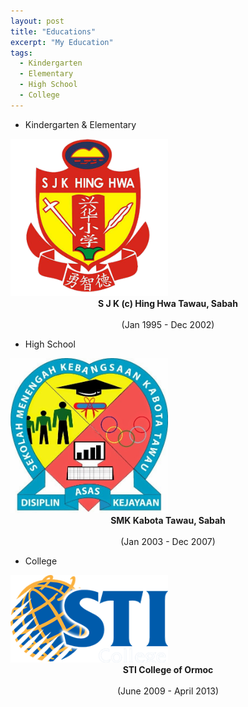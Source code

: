 ```yaml
---
layout: post
title: "Educations"
excerpt: "My Education"
tags:
  - Kindergarten
  - Elementary
  - High School
  - College
---
```


* Kindergarten & Elementary
<img src="/images/hinghwa.png" alt="Hing Hwa" style="width: 50%; height: 50%;">
<center><b>S J K (c) Hing Hwa Tawau, Sabah</b></center><br>
<center>(Jan 1995 - Dec 2002)</center>

* High School
<img src="/images/kabota.jpg" alt="Hing Hwa" style="width: 50%; height: 50%;">
<center><b>SMK Kabota Tawau, Sabah</b></center><br>
<center>(Jan 2003 - Dec 2007)</center>

* College
<img src="/images/sti.png" alt="Hing Hwa" style="width: 50%; height: 50%;">
<center><b>STI College of Ormoc</b></center><br>
<center>(June 2009 - April 2013)</center>

